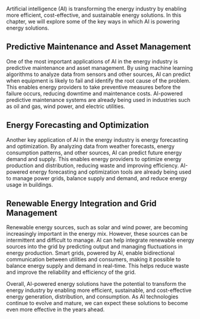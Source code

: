 
Artificial intelligence (AI) is transforming the energy industry by enabling more efficient, cost-effective, and sustainable energy solutions. In this chapter, we will explore some of the key ways in which AI is powering energy solutions.

Predictive Maintenance and Asset Management
-------------------------------------------

One of the most important applications of AI in the energy industry is predictive maintenance and asset management. By using machine learning algorithms to analyze data from sensors and other sources, AI can predict when equipment is likely to fail and identify the root cause of the problem. This enables energy providers to take preventive measures before the failure occurs, reducing downtime and maintenance costs. AI-powered predictive maintenance systems are already being used in industries such as oil and gas, wind power, and electric utilities.

Energy Forecasting and Optimization
-----------------------------------

Another key application of AI in the energy industry is energy forecasting and optimization. By analyzing data from weather forecasts, energy consumption patterns, and other sources, AI can predict future energy demand and supply. This enables energy providers to optimize energy production and distribution, reducing waste and improving efficiency. AI-powered energy forecasting and optimization tools are already being used to manage power grids, balance supply and demand, and reduce energy usage in buildings.

Renewable Energy Integration and Grid Management
------------------------------------------------

Renewable energy sources, such as solar and wind power, are becoming increasingly important in the energy mix. However, these sources can be intermittent and difficult to manage. AI can help integrate renewable energy sources into the grid by predicting output and managing fluctuations in energy production. Smart grids, powered by AI, enable bidirectional communication between utilities and consumers, making it possible to balance energy supply and demand in real-time. This helps reduce waste and improve the reliability and efficiency of the grid.

Overall, AI-powered energy solutions have the potential to transform the energy industry by enabling more efficient, sustainable, and cost-effective energy generation, distribution, and consumption. As AI technologies continue to evolve and mature, we can expect these solutions to become even more effective in the years ahead.
